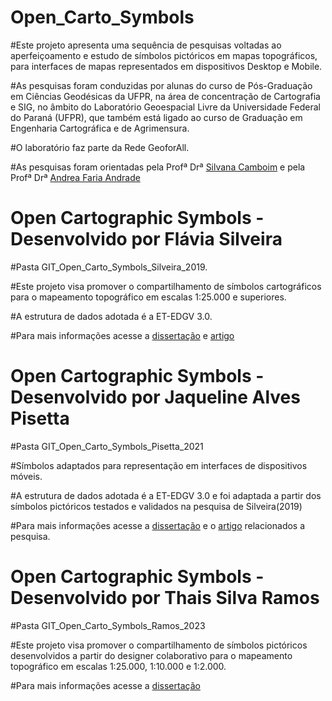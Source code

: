 # Open_Carto_Symbols

#Este projeto apresenta uma sequência de pesquisas voltadas ao aperfeiçoamento e estudo de símbolos pictóricos em mapas topográficos, para interfaces de mapas representados em dispositivos Desktop e Mobile.

#As pesquisas foram conduzidas por alunas do curso de Pós-Graduação em Ciências Geodésicas da UFPR, na área de concentração de Cartografia e SIG, no âmbito do Laboratório Geoespacial Livre da Universidade Federal do Paraná (UFPR), que também está ligado ao curso de Graduação em Engenharia Cartográfica e de Agrimensura.

#O laboratório faz parte da Rede GeoforAll. 

#As pesquisas foram orientadas pela Profª Drª [Silvana Camboim](https://buscatextual.cnpq.br/buscatextual/visualizacv.do?id=K4278513H7&tokenCaptchar=03AL8dmw-h9JoyaC1R306D6EoohN4Yx8LKI3X4CMLKEigG7oFu61Mbimez8Xg-iVH1FZPczUYABQMNRgW5YkX0jyhcmXtM3T-R-EfJXweb8YAYJuSHCc34dsnrqFh9T6XpbAs-LpEBW5zqp_UTWPpMKMIgSC5oGF8DbE6zH6bzenZ17ezxEZID-SOmHGwpdZ8CZkrw2VY_6oQ8Q1XjCRbsGUW_CqgTtM2jmg39YTNTy_SW8_uBNp4C8KHjnOuqB3JcBCBU4r6rd57dj9iSif1e7qaiPp472mARnQb_4cD2WKGW58LjyoirC71HXO2nWffi3XvMWjYYfglLD9muYsxW8nav2mRXbLKlkoYPS6C2CUj05OTmd0fcT9KF0F1aokAejE0J8Bhx9Et5Es5WBFbUQKyrWrO_8CGMLfdzu0kUY-o3sq5vZ-9ITjtGjb8iX8wqSzcXD0JNc3Rl2r-6PtMdNb9U4Ra1BMBrvaKNjLFJX6FzL6qq6lZ4PqWwBH8xIM1sGYChr-qdqWmDTClGAb9n4fPdlfPXdfIJpA50PndBfOKh7EQ4jgOHptVqBa7YIWXJu9n5qv1Gp6lwSLo8-JEUUAdYtpF_9HmTZGxx7XN9YwRZEI3ccQvcDV-f-88aXUXLxLqenxYjk5do) e pela Profª Drª [Andrea Faria Andrade](https://buscatextual.cnpq.br/buscatextual/visualizacv.do?id=K4769049D6&tokenCaptchar=03AL8dmw-kglgugVgCfnMtrbWMeaVpByDeKqP3mXnqzyEvuC99wCaskLjJMpKFwiuS-xJg0Sz1ZagokreHXsSWauCcyNuhAd1P5SvF3IzhxW9iFEE-j9DJVHs0eWUeRiNGoVrF0a6aY1LBhVPqhu24vwpUX-am3f2mBoSU_rCIAe8aAK8eMMtAM5z0TxAIM8vWmfQAa3TjKdSHm-6xG_Cvz_1KdP_n56g-qmsXlXd8cE0J3aE9j-_du4MsVx6atJ4XNkIWsL_7TXoiOm8rQz-cN0ssNpdVHjkmG6UfiubvbcxKMUvgfOcM_kI_nUiwT8kn65hGuE-IAG0sxctyGZ0XGFBmrR_NOr0mu9MWZXENqNH_CmB0d0d2DSBh7Knm0HAuog6UKLg64oqqrDzbsOhsGHzCujh-KAmWkGo02UizfOQnFYXQV1lTZhqv4pz0rIvArBEguIuW987PI4rc0C_bnVbl4gKj0I_VTLX8VFwrP1tskhJXHWmM9GR4NZX-Df2vPP8SdOzIoucBdxM7hKhG9XJpattMgFk3cNPE5HIXXVbvGcYBJyIO3_N3K21nild3RPOfPX0E-H9o8hbGnMDfURjmMHowWd4G64TIH8ltbYWKsUnsW838Wd2Hol_vPc7Xj07jgFb1vxk6)

# Open Cartographic Symbols - Desenvolvido por Flávia Silveira 

#Pasta GIT_Open_Carto_Symbols_Silveira_2019.

#Este projeto visa promover o compartilhamento de símbolos cartográficos para o mapeamento topográfico em escalas 1:25.000 e superiores.

#A estrutura de dados adotada é a ET-EDGV 3.0.

#Para mais informações acesse a [dissertação](https://acervodigital.ufpr.br/handle/1884/65793) e [artigo](https://seer.ufu.br/index.php/revistabrasileiracartografia/article/view/57110)

# Open Cartographic Symbols - Desenvolvido por Jaqueline Alves Pisetta

#Pasta GIT_Open_Carto_Symbols_Pisetta_2021

#Símbolos adaptados para representação em interfaces de dispositivos móveis.

#A estrutura de dados adotada é a ET-EDGV 3.0 e foi adaptada a partir dos símbolos pictóricos testados e validados na pesquisa de Silveira(2019)

#Para mais informações acesse a [dissertação](https://acervodigital.ufpr.br/handle/1884/72265) e o [artigo](https://doi.org/10.1080/23729333.2023.2207328) relacionados a pesquisa.

# Open Cartographic Symbols - Desenvolvido por Thais Silva Ramos

#Pasta GIT_Open_Carto_Symbols_Ramos_2023

#Este projeto visa promover o compartilhamento de símbolos pictóricos desenvolvidos a partir do designer colaborativo para o mapeamento topográfico em escalas 1:25.000, 1:10.000 e 1:2.000.

#Para mais informações acesse a [dissertação](https://acervodigital.ufpr.br/handle/1884/82596)
